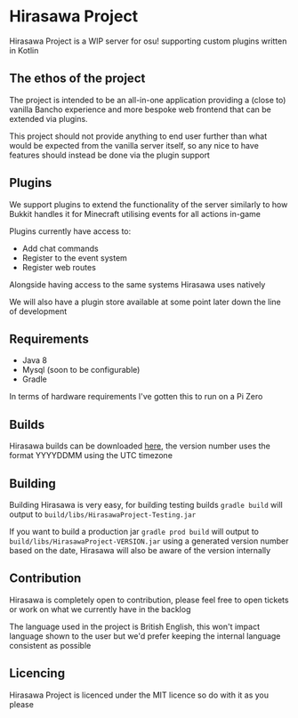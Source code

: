 # Hirasawa Project
Hirasawa Project is a WIP server for osu! supporting custom plugins written in Kotlin

## The ethos of the project
The project is intended to be an all-in-one application providing a (close to) vanilla Bancho experience and more 
bespoke web frontend that can be extended via plugins.

This project should not provide anything to end user further than what would be expected from the vanilla server itself,
so any nice to have features should instead be done via the plugin support

## Plugins
We support plugins to extend the functionality of the server similarly to how Bukkit handles it for Minecraft utilising 
events for all actions in-game

Plugins currently have access to:
* Add chat commands
* Register to the event system
* Register web routes

Alongside having access to the same systems Hirasawa uses natively

We will also have a plugin store available at some point later down the line of development

## Requirements
* Java 8
* Mysql (soon to be configurable)
* Gradle

In terms of hardware requirements I've gotten this to run on a Pi Zero

## Builds
Hirasawa builds can be downloaded [here](https://github.com/cg0/Hirasawa-Project/releases), the version number uses the
format YYYYDDMM using the UTC timezone

## Building
Building Hirasawa is very easy, for building testing builds `gradle build` will output to 
`build/libs/HirasawaProject-Testing.jar`

If you want to build a production jar `gradle prod build` will output to `build/libs/HirasawaProject-VERSION.jar` using
a generated version number based on the date, Hirasawa will also be aware of the version internally

## Contribution
Hirasawa is completely open to contribution, please feel free to open tickets or work on what we currently have in the
backlog

The language used in the project is British English, this won't impact language shown to the user but we'd prefer 
keeping the internal language consistent as possible

## Licencing
Hirasawa Project is licenced under the MIT licence so do with it as you please
